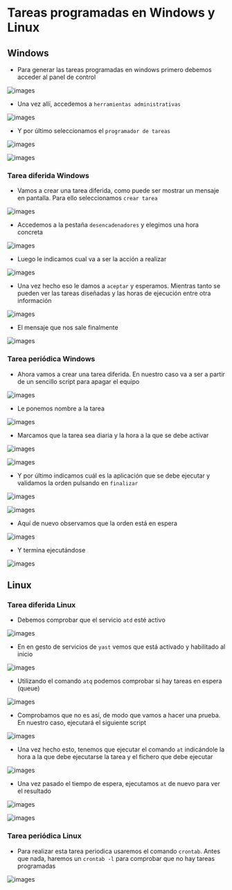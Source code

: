 # Tareas programadas en Windows y Linux

## Windows

* Para generar las tareas programadas en windows primero debemos acceder al panel de control

![images](images/000177.png)

* Una vez allí, accedemos a `herramientas administrativas`

![images](images/000178.png)

* Y por último seleccionamos el `programador de tareas`

![images](images/000179.png)

![images](images/000180.png)

### Tarea diferida Windows

* Vamos a crear una tarea diferida, como puede ser mostrar un mensaje en pantalla. Para ello seleccionamos `crear tarea`

![images](images/000181.png)

* Accedemos a la pestaña `desencadenadores` y elegimos una hora concreta

![images](images/000182.png)

* Luego le indicamos cual va a ser la acción a realizar

![images](images/000183.png)

* Una vez hecho eso le damos a `aceptar` y esperamos. Mientras tanto se pueden ver las tareas diseñadas y las horas de ejecución entre otra información

![images](images/000191.png)

* El mensaje que nos sale finalmente

![images](images/000193.png)

### Tarea periódica Windows

* Ahora vamos a crear una tarea diferida. En nuestro caso va a ser a partir de un sencillo script para apagar el equipo

![images](images/Selección_001.png)

* Le ponemos nombre a la tarea

![images](images/Selección_002.png)

* Marcamos que la tarea sea diaria y la hora a la que se debe activar

![images](images/Selección_003.png)

![images](images/Selección_004.png)

* Y por último indicamos cuál es la aplicación que se debe ejecutar y validamos la orden pulsando en `finalizar`

![images](images/Selección_005.png)

![images](images/Selección_006.png)

* Aquí de nuevo observamos que la orden está en espera

![images](images/Selección_007.png)

* Y termina ejecutándose

![images](images/Selección_008.png)

## Linux

### Tarea diferida Linux

* Debemos comprobar que el servicio `atd` esté activo

![images](images/Selección_009.png)

* En en gesto de servicios de `yast` vemos que está activado y habilitado al inicio

![images](images/Selección_010.png)

* Utilizando el comando `atq` podemos comprobar si hay tareas en espera (queue)

![images](images/Selección_011.png)

* Comprobamos que no es así, de modo que vamos a hacer una prueba. En nuestro caso, ejecutará el siguiente script

![images](images/Selección_012.png)

* Una vez hecho esto, tenemos que ejecutar el comando `at` indicándole la hora a la que debe ejecutarse la tarea y el fichero que debe ejecutar

![images](images/Selección_014.png)

* Una vez pasado el tiempo de espera, ejecutamos `at` de nuevo para ver el resultado

![images](images/Selección_015.png)

![images](images/Selección_016.png)

### Tarea periódica Linux

* Para realizar esta tarea periodica usaremos el comando `crontab`. Antes que nada, haremos un `crontab -l` para comprobar que no hay tareas programadas

![images](images/Selección_017.png)
